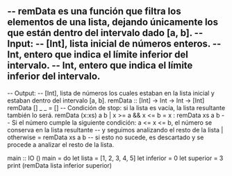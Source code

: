 -- remData es una función que filtra los elementos de una lista, dejando únicamente los que están dentro del intervalo dado [a, b].
-- Input:
-- [Int], lista inicial de números enteros.
-- Int, entero que indica el límite inferior del intervalo.
-- Int, entero que indica el límite inferior del intervalo.
-- 
-- Output: 
-- [Int], lista de números los cuales estaban en la lista inicial y estaban dentro del intervalo [a, b].
remData :: [Int] -> Int -> Int -> [Int]
remData [] _ _ = [] -- Condición de stop: si la lista es vacía, la lista resultante también lo será.
remData (x:xs) a b
  | x >= a && x <= b = x : remData xs a b -- Si el número cumple la siguiente condición: a <= x <= b, el número se conserva en la lista resultante
  -- y seguimos analizando el resto de la lista
  | otherwise = remData xs a b -- si esto no sucede, es descartado y se procede a analizar el resto de la lista.
  
main :: IO ()
main = do
  let lista = [1, 2, 3, 4, 5]
  let inferior = 0
  let superior = 3
  print (remData lista inferior superior)
